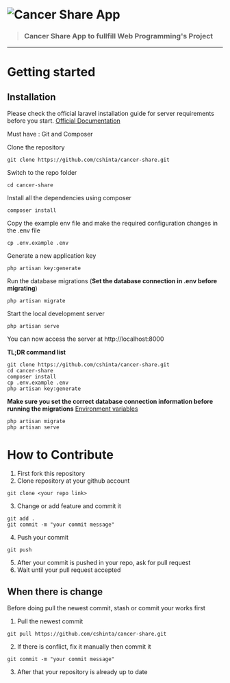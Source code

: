 # ![Cancer Share App](logo.png)

> ### Cancer Share App to fullfill Web Programming's Project

----------

# Getting started

## Installation

Please check the official laravel installation guide for server requirements before you start. [Official Documentation](https://laravel.com/docs/5.4/installation#installation)

Must have : Git and Composer

Clone the repository

    git clone https://github.com/cshinta/cancer-share.git

Switch to the repo folder

    cd cancer-share

Install all the dependencies using composer

    composer install

Copy the example env file and make the required configuration changes in the .env file

    cp .env.example .env

Generate a new application key

    php artisan key:generate

Run the database migrations (**Set the database connection in .env before migrating**)

    php artisan migrate

Start the local development server

    php artisan serve

You can now access the server at http://localhost:8000

**TL;DR command list**

    git clone https://github.com/cshinta/cancer-share.git
    cd cancer-share
    composer install
    cp .env.example .env
    php artisan key:generate
    
**Make sure you set the correct database connection information before running the migrations** [Environment variables](#environment-variables)

    php artisan migrate
    php artisan serve

# How to Contribute
1. First fork this repository
2. Clone repository at your github account
```
git clone <your repo link>
```
3. Change or add feature and commit it
```
git add .
git commit -m "your commit message"

```
4. Push your commit
```
git push
```
5. After your commit is pushed in your repo, ask for pull request
6. Wait until your pull request accepted

## When there is change
Before doing pull the newest commit, stash or commit your works first
1. Pull the newest commit
```
git pull https://github.com/cshinta/cancer-share.git
```
2. If there is conflict, fix it manually then commit it
```
git commit -m "your commit message"
```
3. After that your repository is already up to date
